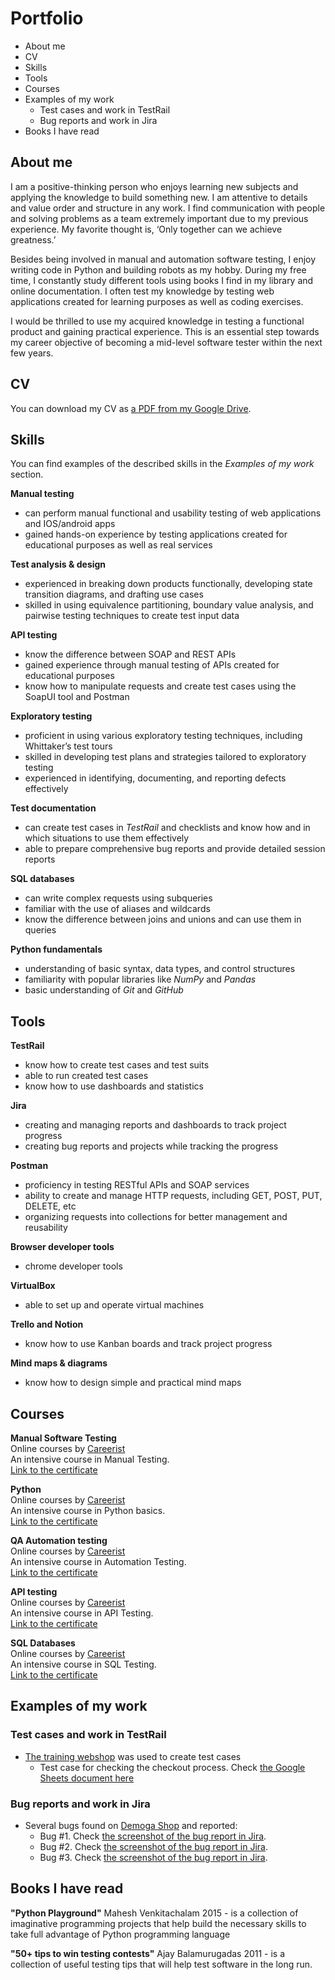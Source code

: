 # Portfolio
- About me
- CV
- Skills
- Tools
- Courses
- Examples of my work
  * Test cases and work in TestRail
  * Bug reports and work in Jira
- Books I have read

## About me

I am a positive-thinking person who enjoys learning new subjects and applying the knowledge to build something new. I am attentive to details and value order and structure in any work. I find communication with people and solving problems as a team extremely important due to my previous experience. My favorite thought is, ‘Only together can we achieve greatness.’

Besides being involved in manual and automation software testing, I enjoy writing code in Python and building robots as my hobby. During my free time, I constantly study different tools using books I find in my library and online documentation. I often test my knowledge by testing web applications created for learning purposes as well as coding exercises.

I would be thrilled to use my acquired knowledge in testing a functional product and gaining practical experience. This is an essential step towards my career objective of becoming a mid-level software tester within the next few years.

## CV
You can download my CV as [a PDF from my Google Drive](https://drive.google.com/file/d/1iLaoPCWL4FX4Zsm_Umn7TphLAi9WcejY/view?usp=sharing).

## Skills

You can find examples of the described skills in the _Examples of my work_ section.

__Manual testing__
  * can perform manual functional and usability testing of web applications and IOS/android apps
  * gained hands-on experience by testing applications created for educational purposes as well as real services

__Test analysis & design__
  * experienced in breaking down products functionally, developing state transition diagrams, and drafting use cases
  * skilled in using equivalence partitioning, boundary value analysis, and pairwise testing techniques to create test input data

__API testing__
  * know the difference between SOAP and REST APIs
  * gained experience through manual testing of APIs created for educational purposes
  * know how to manipulate requests and create test cases using the SoapUI tool and Postman

__Exploratory testing__
  * proficient in using various exploratory testing techniques, including Whittaker’s test tours
  * skilled in developing test plans and strategies tailored to exploratory testing
  * experienced in identifying, documenting, and reporting defects effectively

__Test documentation__
  * can create test cases in _TestRail_ and checklists and know how and in which situations to use them effectively
  * able to prepare comprehensive bug reports and provide detailed session reports

__SQL databases__
  * can write complex requests using subqueries
  * familiar with the use of aliases and wildcards
  * know the difference between joins and unions and can use them in queries

__Python fundamentals__
  * understanding of basic syntax, data types, and control structures
  * familiarity with popular libraries like _NumPy_ and _Pandas_
  * basic understanding of _Git_ and _GitHub_

## Tools

__TestRail__
  * know how to create test cases and test suits
  * able to run created test cases
  * know how to use dashboards and statistics

__Jira__
  * creating and managing reports and dashboards to track project progress
  * creating bug reports and projects while tracking the progress

__Postman__
  * proficiency in testing RESTful APIs and SOAP services
  * ability to create and manage HTTP requests, including GET, POST, PUT, DELETE, etc
  * organizing requests into collections for better management and reusability

__Browser developer tools__
  * chrome developer tools

__VirtualBox__
  * able to set up and operate virtual machines

__Trello and Notion__
  * know how to use Kanban boards and track project progress

__Mind maps & diagrams__
  * know how to design simple and practical mind maps

## Courses

__Manual Software Testing__  
Online courses by [Careerist](https://www.careerist.com)  
An intensive course in Manual Testing.  
[Link to the certificate](https://drive.google.com/file/d/1MI0OGQjZrhrxMiqp38LSiSGRdsl_m7eV/view?usp=sharing)  

__Python__  
Online courses by [Careerist](https://www.careerist.com)  
An intensive course in Python basics.  
[Link to the certificate](https://drive.google.com/file/d/1f89e3cx5vleg4ySLOLT6rUS_rN5ClTwg/view?usp=sharing) 

__QA Automation testing__  
Online courses by [Careerist](https://www.careerist.com)  
An intensive course in Automation Testing.  
[Link to the certificate](https://drive.google.com/file/d/1pD1Pifv07waayWhWLSsroQ-BsZ9WFIkm/view?usp=sharing) 

__API testing__  
Online courses by [Careerist](https://www.careerist.com)  
An intensive course in API Testing.  
[Link to the certificate](https://drive.google.com/file/d/1Ispv4k26JyX7DR05PR3YNm_cm6Dfa7g-/view?usp=sharing) 

__SQL Databases__  
Online courses by [Careerist](https://drive.google.com/file/d/1pft7fqTcc9ItsGeU53Ig5SPX7KLfV2xz/view?usp=sharing)  
An intensive course in SQL Testing.  
[Link to the certificate](https://drive.google.com/file/d/1pft7fqTcc9ItsGeU53Ig5SPX7KLfV2xz/view?usp=share_link) 


## Examples of my work

### Test cases and work in TestRail

- [The training webshop](https://shop.demoqa.com) was used to create test cases
  * Test case for checking the checkout process. Check [the Google Sheets document here](https://docs.google.com/spreadsheets/d/1yCsiLwIoGTeuP5u-WFMtiL53596Z6hx9SoJ2HV1PxHQ/edit?usp=sharing)
 
### Bug reports and work in Jira

- Several bugs found on [Demoga Shop](https://shop.demoqa.com) and reported:
  * Bug #1. Check [the screenshot of the bug report in Jira](https://drive.google.com/file/d/1dgyT5_ww6n4WI8AmVKdHCJBonFPK0HHn/view?usp=share_link).
  * Bug #2. Check [the screenshot of the bug report in Jira](https://drive.google.com/file/d/18IyrZroX1WYQGgwNNbZo-VqHhMT52n6u/view?usp=share_link).
  * Bug #3. Check [the screenshot of the bug report in Jira](https://drive.google.com/file/d/1KrxiIBStI_iekG6Q-RQSrSHDpgYhhCCl/view?usp=share_link).


## Books I have read
__"Python Playground"__ Mahesh Venkitachalam 2015 - is a collection of imaginative programming projects that help build the necessary skills to take full advantage of Python programming language

__"50+ tips to win testing contests"__ Ajay Balamurugadas 2011 - is a collection of useful testing tips that will help test software in the long run.
